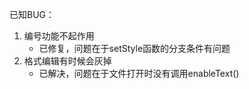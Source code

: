已知BUG：
1. 编号功能不起作用
    - 已修复，问题在于setStyle函数的分支条件有问题
2. 格式编辑有时候会灰掉
    - 已解决，问题在于文件打开时没有调用enableText()